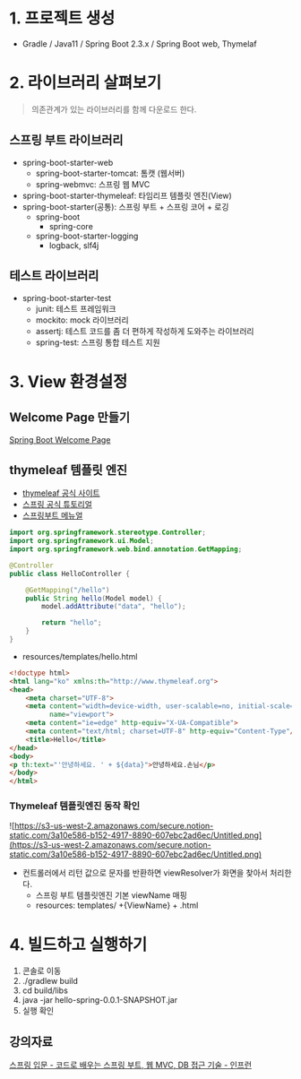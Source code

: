# 1. 프로젝트 생성

- Gradle / Java11 / Spring Boot 2.3.x / Spring Boot web, Thymelaf

# 2. 라이브러리 살펴보기

> 의존관계가 있는 라이브러리를 함께 다운로드 한다.

## 스프링 부트 라이브러리

- spring-boot-starter-web
    - spring-boot-starter-tomcat: 톰캣 (웹서버)
    - spring-webmvc: 스프링 웹 MVC
- spring-boot-starter-thymeleaf: 타임리프 템플릿 엔진(View)
- spring-boot-starter(공통): 스프링 부트 + 스프링 코어 + 로깅
    - spring-boot
        - spring-core
    - spring-boot-starter-logging
        - logback, slf4j

## 테스트 라이브러리

- spring-boot-starter-test
    - junit: 테스트 프레임워크
    - mockito: mock 라이브러리
    - assertj: 테스트 코드를 좀 더 편하게 작성하게 도와주는 라이브러리
    - spring-test: 스프링 통합 테스트 지원

# 3. View 환경설정

## Welcome Page 만들기

[Spring Boot Welcome Page](https://github.com/ksy90101/TIL/blob/master/spring/spring-boot-welcome-page.md)

## thymeleaf 템플릿 엔진

- [thymeleaf 공식 사이트](https://www.thymeleaf.org/)
- [스프링 공식 튜토리얼](https://spring.io/guides/gs/serving-web-content/)
- [스프링부트 메뉴얼](https://docs.spring.io/spring-boot/docs/2.3.1.RELEASE/reference/)

```java
import org.springframework.stereotype.Controller;
import org.springframework.ui.Model;
import org.springframework.web.bind.annotation.GetMapping;

@Controller
public class HelloController {

    @GetMapping("/hello")
    public String hello(Model model) {
        model.addAttribute("data", "hello");

        return "hello";
    }
}
```

- resources/templates/hello.html

```html
<!doctype html>
<html lang="ko" xmlns:th="http://www.thymeleaf.org">
<head>
    <meta charset="UTF-8">
    <meta content="width=device-width, user-scalable=no, initial-scale=1.0, maximum-scale=1.0, minimum-scale=1.0"
          name="viewport">
    <meta content="ie=edge" http-equiv="X-UA-Compatible">
    <meta content="text/html; charset=UTF-8" http-equiv="Content-Type"/>
    <title>Hello</title>
</head>
<body>
<p th:text="'안녕하세요. ' + ${data}">안녕하세요.손님</p>
</body>
</html>
```

### Thymeleaf 템플릿엔진 동작 확인

![https://s3-us-west-2.amazonaws.com/secure.notion-static.com/3a10e586-b152-4917-8890-607ebc2ad6ec/Untitled.png](https://s3-us-west-2.amazonaws.com/secure.notion-static.com/3a10e586-b152-4917-8890-607ebc2ad6ec/Untitled.png)

- 컨트롤러에서 리턴 값으로 문자를 반환하면 viewResolver가 화면을 찾아서 처리한다.
    - 스프링 부트 템플릿엔진 기본 viewName 매핑
    - resources: templates/ +{ViewName} + .html

# 4. 빌드하고 실행하기

1. 콘솔로 이동
2. ./gradlew build
3. cd build/libs
4. java -jar hello-spring-0.0.1-SNAPSHOT.jar
5. 실행 확인

## 강의자료

[스프링 입문 - 코드로 배우는 스프링 부트, 웹 MVC, DB 접근 기술 - 인프런](https://www.inflearn.com/course/%EC%8A%A4%ED%94%84%EB%A7%81-%EC%9E%85%EB%AC%B8-%EC%8A%A4%ED%94%84%EB%A7%81%EB%B6%80%ED%8A%B8/dashboard)
